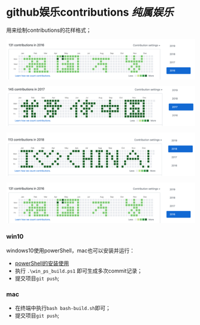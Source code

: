 # github娱乐contributions *纯属娱乐*
用来绘制contributions的花样格式；

![2016-组国万岁](./imgs/2016.png)

![2017-我爱你中国](./imgs/2017.png)

![2018-i ❤ china](./imgs/2018.png)

![2016-❤70❤](./imgs/2016.png)


### win10
windows10使用powerShell，mac也可以安装并运行：
- [powerShell的安装使用](https://docs.microsoft.com/en-us/powershell/scripting/install/installing-powershell?view=powershell-6)
- 执行 `.\win_ps_build.ps1` 即可生成多次commit记录；
- 提交项目`git push`;

### mac

- 在终端中执行`bash bash-build.sh`即可；
- 提交项目`git push`;
